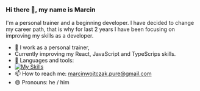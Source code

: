 ### Hi there 👋, my name is Marcin
I'm a personal trainer and a beginning developer. I have decided to change my career path, that is why for last 2 years I have been focusing on improving my skills as a developer.


- 🔭 I work as a personal trainer,  
- Currently improving my React, JavaScript and TypeScrips skills.
- 🌱 Languages and tools:
- [![My Skills](https://skills.thijs.gg/icons?i=py,js,ts,react,django,next.js,html,css,tailwind)](https://skills.thijs.gg)
- 📫 How to reach me: marcinwojtczak.pure@gmail.com 
- 😄 Pronouns: he / him 





 




